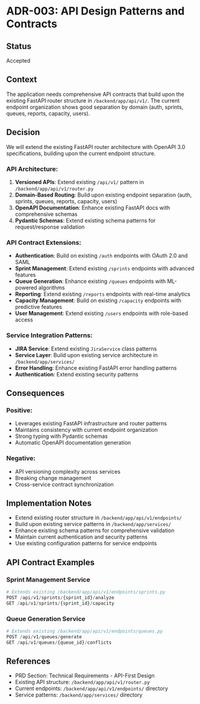 # ADR-003: API Design Patterns and Contracts

## Status
Accepted

## Context
The application needs comprehensive API contracts that build upon the existing FastAPI router structure in `/backend/app/api/v1/`. The current endpoint organization shows good separation by domain (auth, sprints, queues, reports, capacity, users).

## Decision
We will extend the existing FastAPI router architecture with OpenAPI 3.0 specifications, building upon the current endpoint structure.

### API Architecture:
1. **Versioned APIs**: Extend existing `/api/v1/` pattern in `/backend/app/api/v1/router.py`
2. **Domain-Based Routing**: Build upon existing endpoint separation (auth, sprints, queues, reports, capacity, users)
3. **OpenAPI Documentation**: Enhance existing FastAPI docs with comprehensive schemas
4. **Pydantic Schemas**: Extend existing schema patterns for request/response validation

### API Contract Extensions:
- **Authentication**: Build on existing `/auth` endpoints with OAuth 2.0 and SAML
- **Sprint Management**: Extend existing `/sprints` endpoints with advanced features
- **Queue Generation**: Enhance existing `/queues` endpoints with ML-powered algorithms
- **Reporting**: Extend existing `/reports` endpoints with real-time analytics
- **Capacity Management**: Build on existing `/capacity` endpoints with predictive features
- **User Management**: Extend existing `/users` endpoints with role-based access

### Service Integration Patterns:
- **JIRA Service**: Extend existing `JiraService` class patterns
- **Service Layer**: Build upon existing service architecture in `/backend/app/services/`
- **Error Handling**: Enhance existing FastAPI error handling patterns
- **Authentication**: Extend existing security patterns

## Consequences

### Positive:
- Leverages existing FastAPI infrastructure and router patterns
- Maintains consistency with current endpoint organization
- Strong typing with Pydantic schemas
- Automatic OpenAPI documentation generation

### Negative:
- API versioning complexity across services
- Breaking change management
- Cross-service contract synchronization

## Implementation Notes
- Extend existing router structure in `/backend/app/api/v1/endpoints/`
- Build upon existing service patterns in `/backend/app/services/`
- Enhance existing schema patterns for comprehensive validation
- Maintain current authentication and security patterns
- Use existing configuration patterns for service endpoints

## API Contract Examples

### Sprint Management Service
```python
# Extends existing /backend/app/api/v1/endpoints/sprints.py
POST /api/v1/sprints/{sprint_id}/analyze
GET /api/v1/sprints/{sprint_id}/capacity
```

### Queue Generation Service  
```python
# Extends existing /backend/app/api/v1/endpoints/queues.py
POST /api/v1/queues/generate
GET /api/v1/queues/{queue_id}/conflicts
```

## References
- PRD Section: Technical Requirements - API-First Design
- Existing API structure: `/backend/app/api/v1/router.py`
- Current endpoints: `/backend/app/api/v1/endpoints/` directory
- Service patterns: `/backend/app/services/` directory